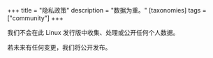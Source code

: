 +++
title = "隐私政策"
description = "数据为重。"
[taxonomies]
tags = ["community"]
+++

我们不会在此 Linux 发行版中收集、处理或公开任何个人数据。

若未来有任何变更，我们将公开发布。
